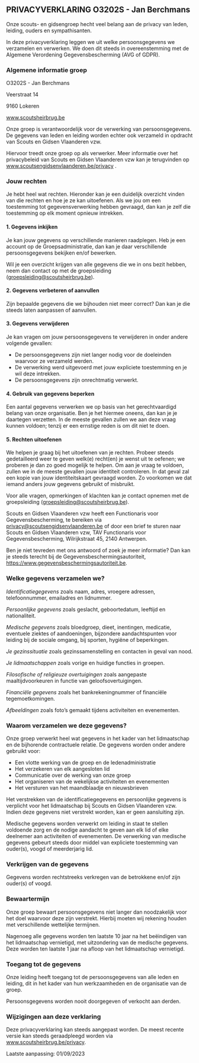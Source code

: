 ## PRIVACYVERKLARING O3202S - Jan Berchmans
Onze scouts- en gidsengroep hecht veel belang aan de privacy van leden, leiding, ouders en sympathisanten.

In deze privacyverklaring leggen we uit welke persoonsgegevens we verzamelen en verwerken. We doen dit steeds in overeenstemming met de Algemene Verordening Gegevensbescherming (AVG of GDPR).


### Algemene informatie groep
O3202S - Jan Berchmans

Veerstraat 14

9160 Lokeren

www.scoutsheirbrug.be

Onze groep is verantwoordelijk voor de verwerking van persoonsgegevens. De gegevens van leden en leiding worden echter ook verzameld in opdracht van Scouts en Gidsen Vlaanderen vzw.

Hiervoor treedt onze groep op als verwerker. Meer informatie over het privacybeleid van Scouts en Gidsen Vlaanderen vzw kan je terugvinden op www.scoutsengidsenvlaanderen.be/privacy .


### Jouw rechten
Je hebt heel wat rechten. Hieronder kan je een duidelijk overzicht vinden van die rechten en hoe je ze kan uitoefenen. Als we jou om een toestemming tot gegevensverwerking hebben gevraagd, dan kan je zelf die toestemming op elk moment opnieuw intrekken. 

#### 1. Gegevens inkijken
Je kan jouw gegevens op verschillende manieren raadplegen. Heb je een account op de Groepsadministratie, dan kan je daar verschillende persoonsgegevens bekijken en/of bewerken.

Wil je een overzicht krijgen van alle gegevens die we in ons bezit hebben, neem dan contact op met de groepsleiding (groepsleiding@scoutsheirbrug.be).

#### 2. Gegevens verbeteren of aanvullen
Zijn bepaalde gegevens die we bijhouden niet meer correct? Dan kan je die steeds laten aanpassen of aanvullen.

#### 3. Gegevens verwijderen
Je kan vragen om jouw persoonsgegevens te verwijderen in onder andere volgende gevallen:

- De persoonsgegevens zijn niet langer nodig voor de doeleinden waarvoor ze verzameld werden.
- De verwerking werd uitgevoerd met jouw expliciete toestemming en je wil deze intrekken.
- De persoonsgegevens zijn onrechtmatig verwerkt.

#### 4. Gebruik van gegevens beperken
Een aantal gegevens verwerken we op basis van het gerechtvaardigd belang van onze organisatie. Ben je het hiermee oneens, dan kan je je daartegen verzetten. In de meeste gevallen zullen we aan deze vraag kunnen voldoen; tenzij er een ernstige reden is om dit niet te doen.

#### 5. Rechten uitoefenen
We helpen je graag bij het uitoefenen van je rechten. Probeer steeds gedetailleerd weer te geven welk(e) recht(en) je wenst uit te oefenen; we proberen je dan zo goed mogelijk te helpen. Om aan je vraag te voldoen, zullen we in de meeste gevallen jouw identiteit controleren. In dat geval zal een kopie van jouw identiteitskaart gevraagd worden. Zo voorkomen we dat iemand anders jouw gegevens gebruikt of misbruikt.

Voor alle vragen, opmerkingen of klachten kan je contact opnemen met de groepsleiding (groepsleiding@scoutsheirbrug.be).

Scouts en Gidsen Vlaanderen vzw heeft een Functionaris voor Gegevensbescherming, te bereiken via privacy@scoutsengidsenvlaanderen.be of door een brief te sturen naar Scouts en Gidsen Vlaanderen vzw, TAV Functionaris voor Gegevensbescherming, Wilrijkstraat 45, 2140 Antwerpen.

Ben je niet tevreden met ons antwoord of zoek je meer informatie? Dan kan je steeds terecht bij de Gegevensbeschermingsautoriteit, https://www.gegevensbeschermingsautoriteit.be.


### Welke gegevens verzamelen we?
*Identificatiegegevens* zoals naam, adres, vroegere adressen, telefoonnummer, emailadres en lidnummer.

*Persoonlijke gegevens* zoals geslacht, geboortedatum, leeftijd en nationaliteit.

*Medische gegevens* zoals bloedgroep, dieet, inentingen, medicatie, eventuele ziektes of aandoeningen, bijzondere aandachtspunten voor leiding bij de sociale omgang, bij sporten, hygiëne of beperkingen.

*Je gezinssituatie* zoals gezinssamenstelling en contacten in geval van nood.

*Je lidmaatschappen* zoals vorige en huidige functies in groepen.

*Filosofische of religieuze overtuigingen* zoals aangepaste maaltijdvoorkeuren in functie van geloofsovertuigingen. 

*Financiële gegevens* zoals het bankrekeningnummer of financiële tegemoetkomingen.

*Afbeeldingen* zoals foto’s gemaakt tijdens activiteiten en evenementen.


### Waarom verzamelen we deze gegevens?
Onze groep verwerkt heel wat gegevens in het kader van het lidmaatschap en de bijhorende contractuele relatie. De gegevens worden onder andere gebruikt voor:

- Een vlotte werking van de groep en de ledenadministratie
- Het verzekeren van elk aangesloten lid
- Communicatie over de werking van onze groep
- Het organiseren van de wekelijkse activiteiten en evenementen
- Het versturen van het maandblaadje en nieuwsbrieven

Het verstrekken van de identificatiegegevens en persoonlijke gegevens is verplicht voor het lidmaatschap bij Scouts en Gidsen Vlaanderen vzw. Indien deze gegevens niet verstrekt worden, kan er geen aansluiting zijn. 

Medische gegevens worden verwerkt om leiding in staat te stellen voldoende zorg en de nodige aandacht te geven aan elk lid of elke deelnemer aan activiteiten of evenementen. De verwerking van medische gegevens gebeurt steeds door middel van expliciete toestemming van ouder(s), voogd of meerderjarig lid. 


### Verkrijgen van de gegevens
Gegevens worden rechtstreeks verkregen van de betrokkene en/of zijn ouder(s) of voogd.


### Bewaartermijn
Onze groep bewaart persoonsgegevens niet langer dan noodzakelijk voor het doel waarvoor deze zijn verstrekt. Hierbij moeten wij rekening houden met verschillende wettelijke termijnen.

Nagenoeg alle gegevens worden ten laatste 10 jaar na het beëindigen van het lidmaatschap vernietigd, met uitzondering van de medische gegevens. Deze worden ten laatste 1 jaar na afloop van het lidmaatschap vernietigd.


### Toegang tot de gegevens
Onze leiding heeft toegang tot de persoonsgegevens van alle leden en leiding, dit in het kader van hun werkzaamheden en de organisatie van de groep.

Persoonsgegevens worden nooit doorgegeven of verkocht aan derden.


### Wijzigingen aan deze verklaring
Deze privacyverklaring kan steeds aangepast worden. De meest recente versie kan steeds geraadpleegd worden via www.scoutsheirbrug.be/privacy.

Laatste aanpassing: 01/09/2023
